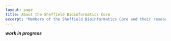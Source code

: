 ```yaml
---
layout: page
title: About the Sheffield Bioinformatics Core
excerpt: "Members of the Sheffield Bioinformatics Core and their research interests."
---
```


***work in progress***
